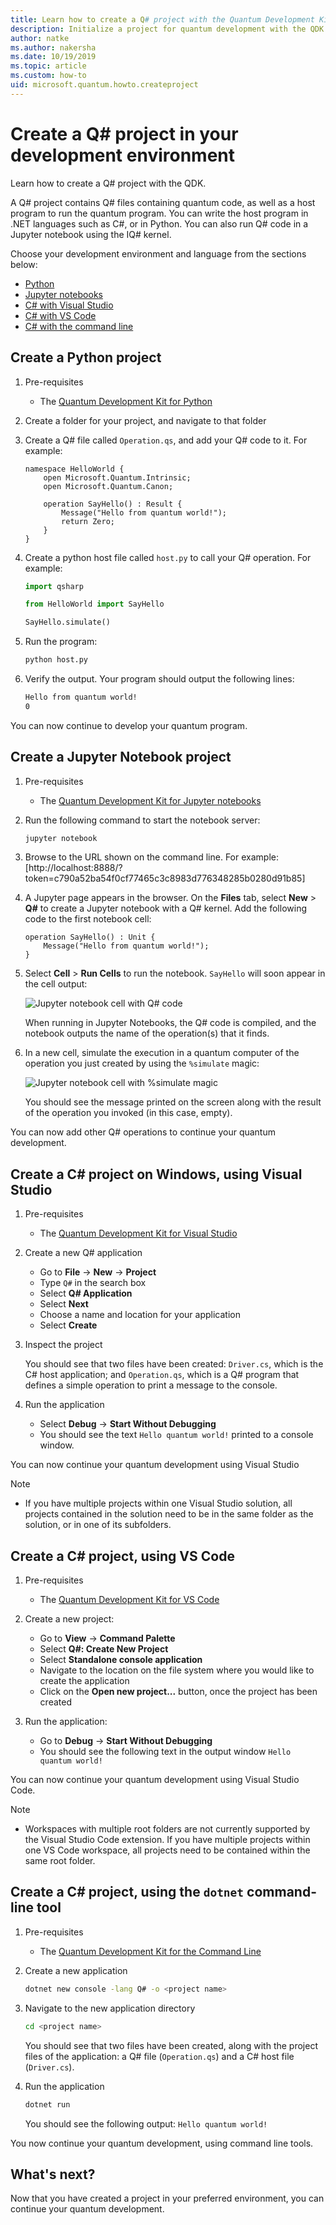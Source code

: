 ```yaml
---
title: Learn how to create a Q# project with the Quantum Development Kit (QDK)
description: Initialize a project for quantum development with the QDK and Q# in the development environment of you choice
author: natke
ms.author: nakersha
ms.date: 10/19/2019
ms.topic: article
ms.custom: how-to
uid: microsoft.quantum.howto.createproject
---
```


# Create a Q# project in your development environment

Learn how to create a Q# project with the QDK.

A Q# project contains Q# files containing quantum code, as well as a host program to run the quantum program. You can write the host program in .NET languages such as C#, or in Python. You can also run Q# code in a Jupyter notebook using the IQ# kernel.

Choose your development environment and language from the sections below:

* [Python](#create-a-python-project)
* [Jupyter notebooks](#create-a-jupyter-notebook-project)
* [C# with Visual Studio](#create-a-c-project-on-windows-using-visual-studio)
* [C# with VS Code](#create-a-c-project-using-vs-code)
* [C# with the command line](#create-a-c-project-using-the-dotnet-command-line-tool)

## Create a Python project

1. Pre-requisites

     * The [Quantum Development Kit for Python](xref:microsoft.quantum.install#develop-with-python)

1. Create a folder for your project, and navigate to that folder

1. Create a Q# file called `Operation.qs`, and add your Q# code to it. For example:

    ```qsharp
    namespace HelloWorld {
        open Microsoft.Quantum.Intrinsic;
        open Microsoft.Quantum.Canon;

        operation SayHello() : Result {
            Message("Hello from quantum world!");
            return Zero;
        }
    }
    ```

1. Create a python host file called `host.py` to call your Q# operation. For example:

    ```python
    import qsharp

    from HelloWorld import SayHello

    SayHello.simulate()
    ```

1. Run the program:

    ```bash
    python host.py
    ```

1. Verify the output. Your program should output the following lines:

    ```bash
    Hello from quantum world!
    0
    ```

You can now continue to develop your quantum program.

## Create a Jupyter Notebook project

1. Pre-requisites

    * The [Quantum Development Kit for Jupyter notebooks](xref:microsoft.quantum.install#develop-with-jupyter-notebooks)

1. Run the following command to start the notebook server:

    ```bash
    jupyter notebook
    ```

1. Browse to the URL shown on the command line. For example: [http://localhost:8888/?token=c790a52ba54f0cf77465c3c8983d776348285b0280d91b85]

1. A Jupyter page appears in the browser. On the **Files** tab, select **New** > **Q#** to create a Jupyter notebook with a Q# kernel. Add the following code to the first notebook cell:

    ```qsharp
    operation SayHello() : Unit {
        Message("Hello from quantum world!");
    }
    ```

1. Select **Cell** > **Run Cells** to run the notebook. `SayHello` will soon appear in the cell output:

    ![Jupyter notebook cell with Q# code](~/media/install-guide-jupyter.png)

    When running in Jupyter Notebooks, the Q# code is compiled, and the notebook outputs the name of the operation(s) that it finds.

1. In a new cell, simulate the execution in a quantum computer of the operation you just created by using the `%simulate` magic:

    ![Jupyter notebook cell with %simulate magic](~/media/install-guide-jupyter-simulate.png)

    You should see the message printed on the screen along with the result of the operation you invoked (in this case, empty).

You can now add other Q# operations to continue your quantum development.

## Create a C# project on Windows, using Visual Studio

1. Pre-requisites

    * The [Quantum Development Kit for Visual Studio](xref:microsoft.quantum.install#develop-with-c-on-windows-using-visual-studio)

1. Create a new Q# application

    * Go to **File** -> **New** -> **Project**
    * Type `Q#` in the search box
    * Select **Q# Application**
    * Select **Next**
    * Choose a name and location for your application
    * Select **Create**

1. Inspect the project

    You should see that two files have been created: `Driver.cs`, which is the C# host application; and `Operation.qs`, which is a Q# program that defines a simple operation to print a message to the console.

1. Run the application

    * Select **Debug** -> **Start Without Debugging**
    * You should see the text `Hello quantum world!` printed to a console window.

You can now continue your quantum development using Visual Studio

> [!NOTE]
> * If you have multiple projects within one Visual Studio solution, all projects contained in the solution need to be in the same folder as the solution, or in one of its subfolders.  

## Create a C# project, using VS Code

1. Pre-requisites

    * The [Quantum Development Kit for VS Code](xref:microsoft.quantum.install#develop-with-c-using-visual-studio-code)

1. Create a new project:

    * Go to **View** -> **Command Palette**
    * Select **Q#: Create New Project**
	* Select **Standalone console application**
    * Navigate to the location on the file system where you would like to create the application
    * Click on the **Open new project...** button, once the project has been created

1. Run the application:

    * Go to **Debug** -> **Start Without Debugging**
    * You should see the following text in the output window `Hello quantum world!`

You can now continue your quantum development using Visual Studio Code.

> [!NOTE]
> * Workspaces with multiple root folders are not currently supported by the Visual Studio Code extension. If you have multiple projects within one VS Code workspace, all projects need to be contained within the same root folder.

## Create a C# project, using the `dotnet` command-line tool

1. Pre-requisites

    * The [Quantum Development Kit for the Command Line](xref:microsoft.quantum.install#develop-with-c-using-the-dotnet-command-line-tool)

1. Create a new application

    ```bash
    dotnet new console -lang Q# -o <project name>
    ```

1. Navigate to the new application directory

    ```bash
    cd <project name>
    ```

    You should see that two files have been created, along with the project files of the application: a Q# file (`Operation.qs`) and a C# host file (`Driver.cs`).

1. Run the application

    ```bash
    dotnet run
    ```

    You should see the following output: `Hello quantum world!`

You now continue your quantum development, using command line tools.

## What's next?

Now that you have created a project in your preferred environment, you can continue your quantum development.
